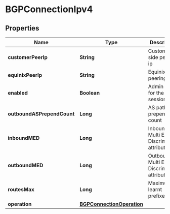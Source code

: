 

# BGPConnectionIpv4


## Properties

| Name | Type | Description | Notes |
|------------ | ------------- | ------------- | -------------|
|**customerPeerIp** | **String** | Customer side peering ip |  |
|**equinixPeerIp** | **String** | Equinix side peering ip |  [optional] |
|**enabled** | **Boolean** | Admin status for the BGP session |  |
|**outboundASPrependCount** | **Long** | AS path prepend count |  [optional] |
|**inboundMED** | **Long** | Inbound Multi Exit Discriminator attribute |  [optional] |
|**outboundMED** | **Long** | Outbound Multi Exit Discriminator attribute |  [optional] |
|**routesMax** | **Long** | Maximum learnt prefixes limit |  [optional] |
|**operation** | [**BGPConnectionOperation**](BGPConnectionOperation.md) |  |  [optional] |



